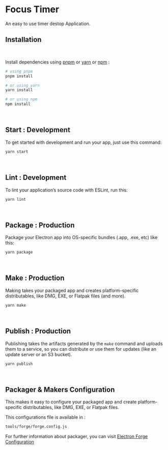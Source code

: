 # Focus Timer 

An easy to use timer destop Application.


## Installation

<br>

Install dependencies using [pnpm](https://pnpm.io/) or [yarn](https://www.npmjs.com/package/yarn) or [npm](https://www.npmjs.com/) :

```bash
# using pnpm
pnpm install

# or using yarn
yarn install

# or using npm
npm install
```

<br />

## Start : Development

To get started with development and run your app, just use this command:

```bash
yarn start
```

<br />

## Lint : Development

To lint your application’s source code with ESLint, run this:

```bash
yarn lint
```

<br />

## Package : Production

Package your Electron app into OS-specific bundles (.app, .exe, etc) like this:

```bash
yarn package
```

<br />

## Make : Production

Making takes your packaged app and creates platform-specific distributables, like DMG, EXE, or Flatpak files (and more).

```bash
yarn make
```

<br />

## Publish : Production

Publishing takes the artifacts generated by the `make` command and uploads them to a service, so you can distribute or use them for updates (like an update server or an S3 bucket).

```bash
yarn publish
```

<br />

## Packager & Makers Configuration

This makes it easy to configure your packaged app and create platform-specific distributables, like DMG, EXE, or Flatpak files.

This configurations file is available in :

```bash
tools/forge/forge.config.js
```

For further information about packager, you can visit [Electron Forge Configuration](https://www.electronforge.io/configuration)
